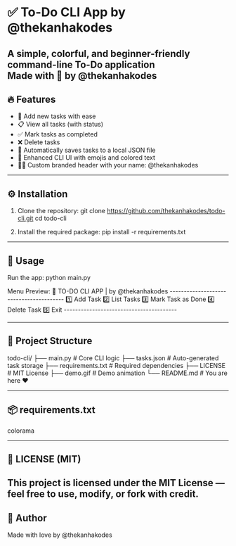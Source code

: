 ✅ To-Do CLI App by @thekanhakodes
===========================

A simple, colorful, and beginner-friendly command-line To-Do application  
Made with 💙 by @thekanhakodes
---------------------------
🔥 Features
---------------------------
- 📝 Add new tasks with ease
- 📋 View all tasks (with status)
- ✅ Mark tasks as completed
- ❌ Delete tasks
- 💾 Automatically saves tasks to a local JSON file
- 🎨 Enhanced CLI UI with emojis and colored text
- 🙋‍♂️ Custom branded header with your name: @thekanhakodes

---------------------------
⚙️ Installation
---------------------------
1. Clone the repository:
    git clone https://github.com/thekanhakodes/todo-cli.git
    cd todo-cli

2. Install the required package:
    pip install -r requirements.txt

---------------------------
🚀 Usage
---------------------------
Run the app:
    python main.py

Menu Preview:
    📌 TO-DO CLI APP | by @thekanhakodes
    ----------------------------------------
    1️⃣  Add Task
    2️⃣  List Tasks
    3️⃣  Mark Task as Done
    4️⃣  Delete Task
    5️⃣  Exit
    ----------------------------------------

---------------------------
📁 Project Structure
---------------------------
todo-cli/
├── main.py             # Core CLI logic
├── tasks.json          # Auto-generated task storage
├── requirements.txt    # Required dependencies
├── LICENSE             # MIT License
├── demo.gif            # Demo animation
└── README.md           # You are here ❤️

---------------------------
📦 requirements.txt
---------------------------
colorama

---------------------------
📜 LICENSE (MIT)
---------------------------
This project is licensed under the MIT License — feel free to use, modify, or fork with credit.
---------------------------
💙 Author
---------------------------
Made with love by @thekanhakodes  
